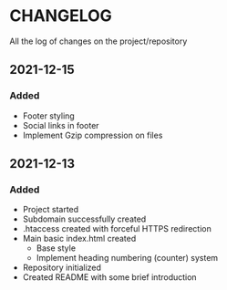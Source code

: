 # CHANGELOG #
All the log of changes on the project/repository

## 2021-12-15

### Added
- Footer styling
- Social links in footer
- Implement Gzip compression on files


## 2021-12-13

### Added
- Project started
- Subdomain successfully created
- .htaccess created with forceful HTTPS redirection
- Main basic index.html created
  - Base style
  - Implement heading numbering (counter) system
- Repository initialized
- Created README with some brief introduction